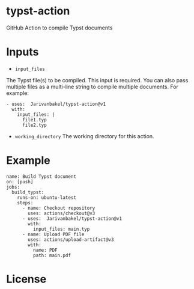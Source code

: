 # typst-action
GitHub Action to compile Typst documents

# Inputs
- `input_files`

The Typst file(s) to be compiled. This input is required. You can also pass multiple files as a multi-line string to compile multiple documents. For example:
```
- uses:  Jarivanbakel/typst-action@v1
  with:
    input_files: |
      file1.typ 
      file2.typ
```
- `working_directory`
The working directory for this action.

# Example
```
name: Build Typst document
on: [push]
jobs:
  build_typst:
    runs-on: ubuntu-latest
    steps:
      - name: Checkout repository
        uses: actions/checkout@v3
      - uses:  Jarivanbakel/typst-action@v1
        with:
          input_files: main.typ
      - name: Upload PDF file
        uses: actions/upload-artifact@v3
        with:
          name: PDF
          path: main.pdf
```
# License
